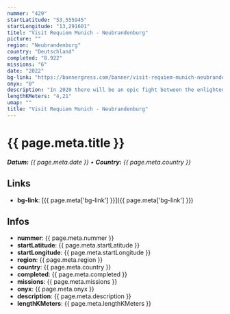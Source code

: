 ```yaml
---
nummer: "429"
startLatitude: "53,555945"
startLongitude: "13,291601"
titel: "Visit Requiem Munich - Neubrandenburg"
picture: ""
region: "Neubrandenburg"
country: "Deutschland"
completed: "8.922"
missions: "6"
date: "2022"
bg-link: "https://bannergress.com/banner/visit-requiem-munich-neubrandenburg-0a5c"
onyx: "0"
description: "In 2020 there will be an epic fight between the enlightened and resistance in Munich! Join our forces and spread the message by filling out this banner."
lengthKMeters: "4,21"
umap: ""
title: "Visit Requiem Munich - Neubrandenburg"
---
```


# {{ page.meta.title }}
_**Datum:** {{ page.meta.date }} • **Country:** {{ page.meta.country }}_

## Links
- **bg-link**: [{{ page.meta['bg-link'] }}]({{ page.meta['bg-link'] }})

## Infos
- **nummer**: {{ page.meta.nummer }}
- **startLatitude**: {{ page.meta.startLatitude }}
- **startLongitude**: {{ page.meta.startLongitude }}
- **region**: {{ page.meta.region }}
- **country**: {{ page.meta.country }}
- **completed**: {{ page.meta.completed }}
- **missions**: {{ page.meta.missions }}
- **onyx**: {{ page.meta.onyx }}
- **description**: {{ page.meta.description }}
- **lengthKMeters**: {{ page.meta.lengthKMeters }}

